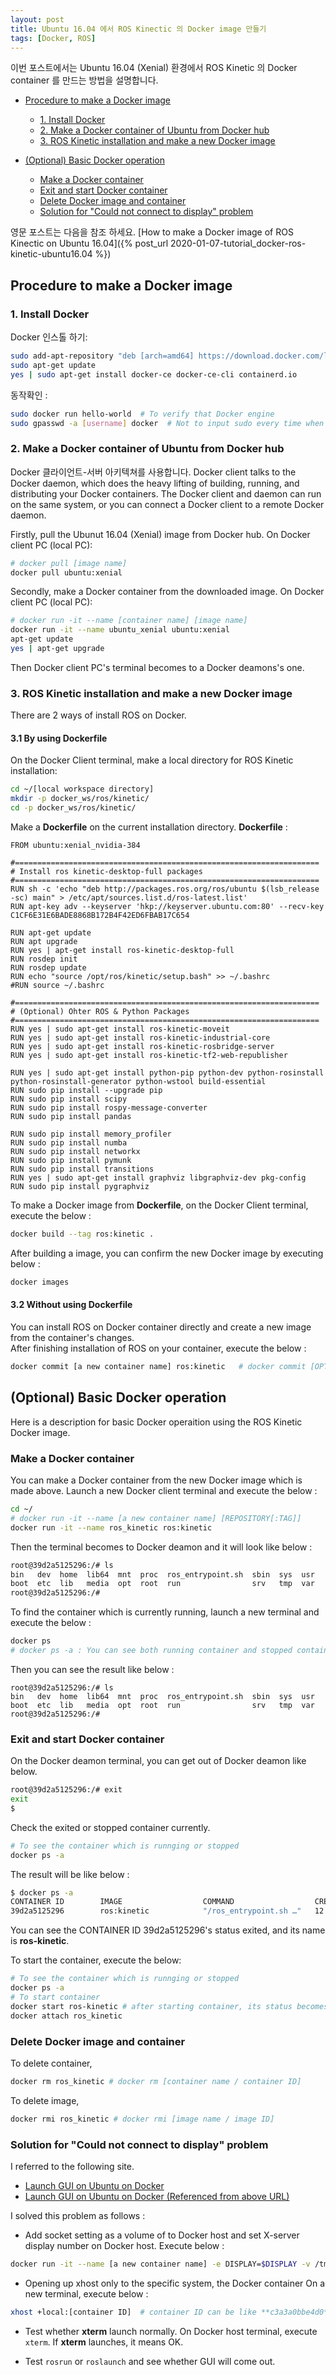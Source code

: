 ```yaml
---
layout: post
title: Ubuntu 16.04 에서 ROS Kinectic 의 Docker image 만들기
tags: [Docker, ROS]
---
```


이번 포스트에서는 Ubuntu 16.04 (Xenial) 환경에서 ROS Kinetic 의 Docker container 를 만드는 방법을 설명합니다.

- [Procedure to make a Docker image](#procedure-to-make-a-docker-image)
	- [1. Install Docker](#1-install-docker)
	- [2. Make a Docker container of Ubuntu from Docker hub](#2-make-a-docker-container-of-ubuntu-from-docker-hub)
	- [3. ROS Kinetic installation and make a new Docker image](#3-ros-kinetic-installation-and-make-a-new-docker-image)

- [(Optional) Basic Docker operation](#optional-basic-docker-operation)
	- [Make a Docker container](#make-a-docker-container)
	- [Exit and start Docker container](#exit-and-start-docker-container)
	- [Delete Docker image and container](#delete-docker-image-and-container)
	- [Solution for "Could not connect to display" problem](#solution-for-could-not-connect-to-display-problem)

영문 포스트는 다음을 참조 하세요. [How to make a Docker image of ROS Kinectic on Ubuntu 16.04]({% post_url 2020-01-07-tutorial_docker-ros-kinetic-ubuntu16.04 %})


## Procedure to make a Docker image

### 1. Install Docker

Docker 인스톨 하기:
```bash
sudo add-apt-repository "deb [arch=amd64] https://download.docker.com/linux/ubuntu $(lsb_release -cs) stable"
sudo apt-get update
yes | sudo apt-get install docker-ce docker-ce-cli containerd.io
```

동작확인 :
```bash 
sudo docker run hello-world  # To verify that Docker engine
sudo gpasswd -a [username] docker  # Not to input sudo every time when use docker command. re-login after belows
```

### 2. Make a Docker container of Ubuntu from Docker hub

Docker 클라이언트-서버 아키텍쳐를 사용합니다. Docker client talks to the Docker daemon, which does the heavy lifting of building, running, and distributing your Docker containers. The Docker client and daemon can run on the same system, or you can connect a Docker client to a remote Docker daemon.

Firstly, pull the Ubunut 16.04 (Xenial) image from Docker hub. On Docker client PC (local PC):
```bash
# docker pull [image name]
docker pull ubuntu:xenial
```

Secondly, make a Docker container from the downloaded image. On Docker client PC (local PC):
```bash
# docker run -it --name [container name] [image name]
docker run -it --name ubuntu_xenial ubuntu:xenial
apt-get update
yes | apt-get upgrade
```
Then Docker client PC's terminal becomes to a Docker deamons's one.


### 3. ROS Kinetic installation and make a new Docker image

There are 2 ways of install ROS on Docker.

#### 3.1 By using **Dockerfile**

On the Docker Client terminal, make a local directory for ROS Kinetic installation:
```bash
cd ~/[local workspace directory]
mkdir -p docker_ws/ros/kinetic/
cd -p docker_ws/ros/kinetic/
```

Make a **Dockerfile** on the current installation directory.
**Dockerfile** :  
```
FROM ubuntu:xenial_nvidia-384

#====================================================================
# Install ros kinetic-desktop-full packages
#====================================================================
RUN sh -c 'echo "deb http://packages.ros.org/ros/ubuntu $(lsb_release -sc) main" > /etc/apt/sources.list.d/ros-latest.list'
RUN apt-key adv --keyserver 'hkp://keyserver.ubuntu.com:80' --recv-key C1CF6E31E6BADE8868B172B4F42ED6FBAB17C654

RUN apt-get update
RUN apt upgrade
RUN yes | apt-get install ros-kinetic-desktop-full
RUN rosdep init
RUN rosdep update
RUN echo "source /opt/ros/kinetic/setup.bash" >> ~/.bashrc
#RUN source ~/.bashrc

#====================================================================
# (Optional) Ohter ROS & Python Packages
#====================================================================
RUN yes | sudo apt-get install ros-kinetic-moveit
RUN yes | sudo apt-get install ros-kinetic-industrial-core
RUN yes | sudo apt-get install ros-kinetic-rosbridge-server 
RUN yes | sudo apt-get install ros-kinetic-tf2-web-republisher

RUN yes | sudo apt-get install python-pip python-dev python-rosinstall python-rosinstall-generator python-wstool build-essential 
RUN sudo pip install --upgrade pip 
RUN sudo pip install scipy
RUN sudo pip install rospy-message-converter
RUN sudo pip install pandas

RUN sudo pip install memory_profiler
RUN sudo pip install numba
RUN sudo pip install networkx
RUN sudo pip install pymunk
RUN sudo pip install transitions
RUN yes | sudo apt-get install graphviz libgraphviz-dev pkg-config
RUN sudo pip install pygraphviz
```

To make a Docker image from **Dockerfile**, on the Docker Client terminal, execute the below :
```bash
docker build --tag ros:kinetic .
```

After building a image, you can confirm the new Docker image by executing below :
```bash
docker images
```

#### 3.2 Without using **Dockerfile**

You can install ROS on Docker container directly and create a new image from the container's changes.  
After finishing installation of ROS on your container, execute the below :  
```bash
docker commit [a new container name] ros:kinetic   # docker commit [OPTIONS] CONTAINER [REPOSITORY[:TAG]]
```


## (Optional) Basic Docker operation

Here is a description for basic Docker operaition using the ROS Kinetic Docker image.

### Make a Docker container

You can make a Docker container from the new Docker image which is made above.
Launch a new Docker client terminal and execute the below :
```bash
cd ~/
# docker run -it --name [a new container name] [REPOSITORY[:TAG]]
docker run -it --name ros_kinetic ros:kinetic
``` 

Then the terminal becomes to Docker deamon and it will look like below :
```bash
root@39d2a5125296:/# ls
bin   dev  home  lib64  mnt  proc  ros_entrypoint.sh  sbin  sys  usr
boot  etc  lib   media  opt  root  run                srv   tmp  var
root@39d2a5125296:/#
```

To find the container which is currently running, launch a new terminal and execute the below :
```bash
docker ps
# docker ps -a : You can see both running container and stopped container
```

Then you can see the result like below :
```
root@39d2a5125296:/# ls
bin   dev  home  lib64  mnt  proc  ros_entrypoint.sh  sbin  sys  usr
boot  etc  lib   media  opt  root  run                srv   tmp  var
root@39d2a5125296:/#
```

### Exit and start Docker container

On the Docker deamon terminal, you can get out of Docker deamon like below.
```bash
root@39d2a5125296:/# exit
exit
$
```

Check the exited or stopped container currently.
```bash
# To see the container which is runnging or stopped
docker ps -a
```

The result will be like below :
```bash
$ docker ps -a
CONTAINER ID        IMAGE                  COMMAND                  CREATED             STATUS                        PORTS               NAMES
39d2a5125296        ros:kinetic            "/ros_entrypoint.sh …"   12 hours ago        Exited (127) 22 seconds ago                       ros_kinetic
```

You can see the CONTAINER ID 39d2a5125296's status exited, and its name is **ros-kinetic**. 

To start the container, execute the below:
```bash
# To see the container which is runnging or stopped
docker ps -a
# To start container
docker start ros-kinetic # after starting container, its status becomes to Up.
docker attach ros_kinetic
```


### Delete Docker image and container

To delete container,
```bash
docker rm ros_kinetic # docker rm [container name / container ID]
```

To delete image,
```bash
docker rmi ros_kinetic # docker rmi [image name / image ID]
```

### Solution for "Could not connect to display" problem

I referred to the following site.

* [Launch GUI on Ubuntu on Docker](https://qiita.com/mocobt/items/726024fa1abf54d843e1)
* [Launch GUI on Ubuntu on Docker (Referenced from above URL) ](https://unskilled.site/docker%E3%82%B3%E3%83%B3%E3%83%86%E3%83%8A%E3%81%AE%E4%B8%AD%E3%81%A7gui%E3%82%A2%E3%83%97%E3%83%AA%E3%82%B1%E3%83%BC%E3%82%B7%E3%83%A7%E3%83%B3%E3%82%92%E8%B5%B7%E5%8B%95%E3%81%95%E3%81%9B%E3%82%8B/)  


I solved this problem as follows : 

- Add socket setting as a volume of to Docker host and set X-server display number on Docker host. Execute below :
```bash
docker run -it --name [a new container name] -e DISPLAY=$DISPLAY -v /tmp/.X11-unix/:/tmp/.X11-unix [REPOSITORY:[TAG]]
```

- Opening up xhost only to the specific system, the Docker container
On a new terminal, execute below :
```bash
xhost +local:[container ID]  # container ID can be like **c3a3a0bbe4d0**
```

- Test whether **xterm** launch normally. On Docker host terminal, execute `xterm`. If **xterm** launches, it means OK.

- Test `rosrun` or `roslaunch` and see whether GUI will come out.

<!---
### Solution for "Inbound TCP/IP connection failed" problem

For now, the reason for this is that using **roslaunch** in Docker requires a special way because it needs that multiple processes(terminal) shoud be launched from Docker and communicate with each other. 

[Docker + ROS(kinetic) tutorial including Docker compose](https://qiita.com/Leonardo-mbc/items/cfd38a4fae8667593cf1)
-->